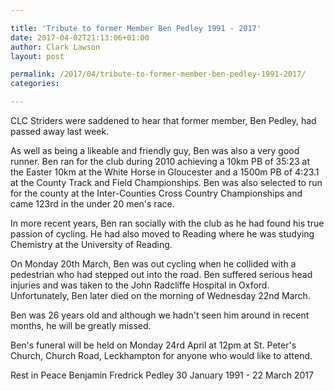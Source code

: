 ```yaml
---

title: 'Tribute to former Member Ben Pedley 1991 - 2017'
date: 2017-04-02T21:13:06+01:00
author: Clark Lawson
layout: post

permalink: /2017/04/tribute-to-former-member-ben-pedley-1991-2017/
categories:

---
```

CLC Striders were saddened to hear that former member, Ben Pedley, had passed away last week.

As well as being a likeable and friendly guy, Ben was also a very good runner. Ben ran for the club during 2010 achieving a 10km PB of 35:23 at the Easter 10km at the White Horse in Gloucester and a 1500m PB of 4:23.1 at the County Track and Field Championships. Ben was also selected to run for the county at the Inter-Counties Cross Country Championships and came 123rd in the under 20 men's race.

In more recent years, Ben ran socially with the club as he had found his true passion of cycling. He had also moved to Reading where he was studying Chemistry at the University of Reading.

On Monday 20th March, Ben was out cycling when he collided with a pedestrian who had stepped out into the road. Ben suffered serious head injuries and was taken to the John Radcliffe Hospital in Oxford. Unfortunately, Ben later died on the morning of Wednesday 22nd March.

Ben was 26 years old and although we hadn't seen him around in recent months, he will be greatly missed.

Ben's funeral will be held on Monday 24rd April at 12pm at St. Peter's Church, Church Road, Leckhampton for anyone who would like to attend.

Rest in Peace Benjamin Fredrick Pedley 30 January 1991 - 22 March 2017
